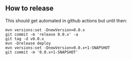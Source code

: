 ## How to release

This should get automated in github actions but until then:

```
mvn versions:set -DnewVersion=0.0.x
git commit -m 'release 0.0.x' -a
git tag -d v0.0.x
mvn -Drelease deploy
mvn versions:set -DnewVersion=0.0.x+1-SNAPSHOT
git commit -m '0.0.x+1-SNAPSHOT'
```
